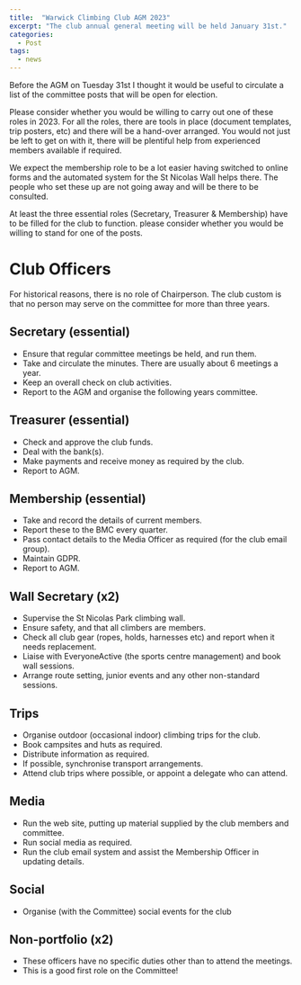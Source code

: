```yaml
---
title:  "Warwick Climbing Club AGM 2023"
excerpt: "The club annual general meeting will be held January 31st."
categories:
  - Post
tags:
  - news
---
```


Before the AGM on Tuesday 31st I thought it would be useful to circulate a list of the committee posts that will be open for election.

Please consider whether you would be willing to carry out one of these roles in 2023. For all the roles, there are tools in place (document templates, trip posters, etc) and there will be a hand-over arranged. You would not just be left to get on with it, there will be plentiful help from experienced members available if required.

We expect the membership role to be a lot easier having switched to online forms and the automated system for the St Nicolas Wall helps there. The people who set these up are not going away and will be there to be consulted.

At least the three essential roles (Secretary, Treasurer & Membership) have to be filled for the club to function. please consider whether you would be willing to stand for one of the posts.



# Club Officers

For historical reasons, there is no role of Chairperson. The club custom is that no person may serve on the committee for more than three years.

## Secretary (essential)
- Ensure that regular committee meetings be held, and run them.
- Take and circulate the minutes. There are usually about 6 meetings a year.
- Keep an overall check on club activities.
- Report to the AGM and organise the following years committee.


## Treasurer (essential)
- Check and approve the club funds.
- Deal with the bank(s).
- Make payments and receive money as required by the club.
- Report to AGM.


## Membership (essential)
- Take and record the details of current members.
- Report these to the BMC every quarter.
- Pass contact details to the Media Officer as required (for the club email group).
- Maintain GDPR.
- Report to AGM.


## Wall Secretary (x2)
- Supervise the St Nicolas Park climbing wall.
- Ensure safety, and that all climbers are members.
- Check all club gear (ropes, holds, harnesses etc) and report when it needs replacement.
- Liaise with EveryoneActive (the sports centre management) and book wall sessions.
- Arrange route setting, junior events and any other non-standard sessions.


## Trips
- Organise outdoor (occasional indoor) climbing trips for the club.
- Book campsites and huts as required.
- Distribute information as required.
- If possible, synchronise transport arrangements.
- Attend club trips where possible, or appoint a delegate who can attend.
 

## Media
- Run the web site, putting up material supplied by the club members and committee.
- Run social media as required.
- Run the club email system and assist the Membership Officer in updating details.
 

## Social
- Organise (with the Committee) social events for the club
 

## Non-portfolio (x2)
- These officers have no specific duties other than to attend the meetings.
- This is a good first role on the Committee!
